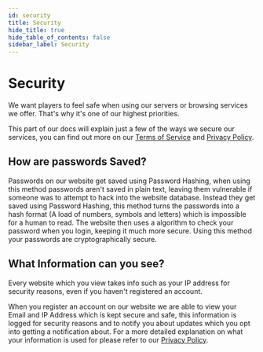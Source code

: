 ```yaml
---
id: security
title: Security
hide_title: true
hide_table_of_contents: false
sidebar_label: Security
---
```

# Security

We want players to feel safe when using our servers or browsing services we offer. That's why it's one of our highest priorities.

This part of our docs will explain just a few of the ways we secure our services, you can find out more on our [Terms of Service](https://www.chilledadventures.net/terms) and [Privacy Policy](https://www.chilledadventures.net/privacy).

<div class="">
<h2>How are passwords Saved?</h2>
</div>

Passwords on our website get saved using Password Hashing, when using this method passwords aren't saved in plain text, leaving them vulnerable if someone was to attempt to hack into the website database. Instead they get saved using Password Hashing, this method turns the passwords into a hash format (A load of numbers, symbols and letters) which is impossible for a human to read. The website then uses a algorithm to check your password when you login, keeping it much more secure. Using this method your passwords are cryptographically secure.

<div class="">
<h2>What Information can you see?</h2>
</div>

Every website which you view takes info such as your IP address for security reasons, even if you haven't registered an account.

When you register an account on our website we are able to view your Email and IP Address which is kept secure and safe, this information is logged for security reasons and to notify you about updates which you opt into getting a notification about. For a more detailed explanation on what your information is used for please refer to our [Privacy Policy](https://www.chilledadventures.net/privacy).